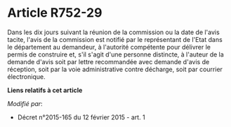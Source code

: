 # Article R752-29

Dans les dix jours suivant la réunion de la commission ou la date de l'avis tacite, l'avis de la commission est notifié par
le représentant de l'Etat dans le département au demandeur, à l'autorité compétente pour délivrer le permis de construire et,
s'il s'agit d'une personne distincte, à l'auteur de la demande d'avis soit par lettre recommandée avec demande d'avis de
réception, soit par la voie administrative contre décharge, soit par courrier électronique.

**Liens relatifs à cet article**

_Modifié par_:

  - Décret n°2015-165 du 12 février 2015 - art. 1
